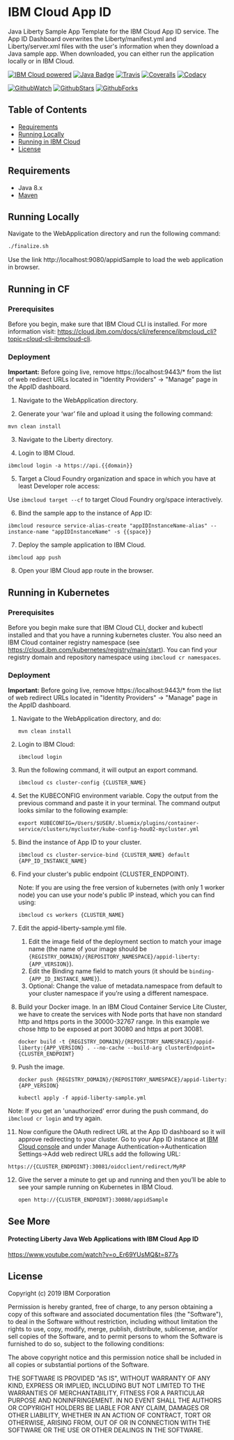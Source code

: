 # IBM Cloud App ID
Java Liberty Sample App Template for the IBM Cloud App ID service. The App ID Dashboard overwrites the Liberty/manifest.yml and Liberty/server.xml files with the user's information when they download a Java sample app. When downloaded, you can either run the application locally or in IBM Cloud.

[![IBM Cloud powered][img-ibmcloud-powered]][url-ibmcloud]
[![Java Badge][img-java-badge]][url-java-badge]
[![Travis][img-travis-master]][url-travis-master]
[![Coveralls][img-coveralls-master]][url-coveralls-master]
[![Codacy][img-codacy]][url-codacy]

[![GithubWatch][img-github-watchers]][url-github-watchers]
[![GithubStars][img-github-stars]][url-github-stars]
[![GithubForks][img-github-forks]][url-github-forks]

## Table of Contents
<!---
* [Contents](#contents)
-->
* [Requirements](#requirements)
* [Running Locally](#running-locally)
* [Running in IBM Cloud](#running-in-ibm-cloud)
* [License](#license)

<!---
## Contents
-->

## Requirements
* Java 8.x
* [Maven](https://maven.apache.org/download.cgi)

## Running Locally

Navigate to the WebApplication directory and run the following command:
```bash
./finalize.sh
```
Use the link http://localhost:9080/appidSample to load the web application in browser.

## Running in CF

### Prerequisites
Before you begin, make sure that IBM Cloud CLI is installed.
For more information visit: https://cloud.ibm.com/docs/cli/reference/ibmcloud_cli?topic=cloud-cli-ibmcloud-cli.

### Deployment

**Important:** Before going live, remove https://localhost:9443/* from the list of web redirect URLs located in "Identity Providers" -> "Manage" page in the AppID dashboard.

1. Navigate to the WebApplication directory.

2. Generate your ‘war’ file and upload it using the following command:

  `mvn clean install`

3. Navigate to the Liberty directory.

4. Login to IBM Cloud.

  `ibmcloud login -a https://api.{{domain}}`

5. Target a Cloud Foundry organization and space in which you have at least Developer role access:

  Use `ibmcloud target --cf` to target Cloud Foundry org/space interactively.

6. Bind the sample app to the instance of App ID:

  `ibmcloud resource service-alias-create "appIDInstanceName-alias" --instance-name "appIDInstanceName" -s {{space}}`

7. Deploy the sample application to IBM Cloud.

  `ibmcloud app push`

8. Open your IBM Cloud app route in the browser.

## Running in Kubernetes

### Prerequisites
Before you begin make sure that IBM Cloud CLI, docker and kubectl installed and that you have a running kubernetes cluster.
You also need an IBM Cloud container registry namespace (see https://cloud.ibm.com/kubernetes/registry/main/start). You can find your registry domain and repository namespace using `ibmcloud cr namespaces`.

### Deployment

**Important:** Before going live, remove https://localhost:9443/* from the list of web redirect URLs located in "Identity Providers" -> "Manage" page in the AppID dashboard.

1. Navigate to the WebApplication directory, and do:

    `mvn clean install`

2. Login to IBM Cloud:

    `ibmcloud login`

3. Run the following command, it will output an export command.

    `ibmcloud cs cluster-config {CLUSTER_NAME}`
    
4. Set the KUBECONFIG environment variable. Copy the output from the previous command and paste it in your terminal. The command output looks similar to the following example:
   
    `export KUBECONFIG=/Users/$USER/.bluemix/plugins/container-service/clusters/mycluster/kube-config-hou02-mycluster.yml`

5. Bind the instance of App ID to your cluster.

    `ibmcloud cs cluster-service-bind {CLUSTER_NAME} default {APP_ID_INSTANCE_NAME}`

6. Find your cluster's public endpoint {CLUSTER_ENDPOINT}.
   
   Note: If you are using the free version of kubernetes (with only 1 worker node) you can use your node's public IP instead, which you can find using:

    `ibmcloud cs workers {CLUSTER_NAME}`

7. Edit the appid-liberty-sample.yml file. 
    1. Edit the image field of the deployment section to match your image name (the name of your image should be `{REGISTRY_DOMAIN}/{REPOSITORY_NAMESPACE}/appid-liberty:{APP_VERSION}`). 
    2. Edit the Binding name field to match yours (it should be `binding-{APP_ID_INSTANCE_NAME}`).
    3. Optional: Change the value of metadata.namespace from default to your cluster namespace if you’re using a different namespace.

9. Build your Docker image. In an IBM Cloud Container Service Lite Cluster, we have to create the services with Node ports that have non standard http and https ports in the 30000-32767 range. In this example we chose http to be exposed at port 30080 and https at port 30081.

    `docker build -t {REGISTRY_DOMAIN}/{REPOSITORY_NAMESPACE}/appid-liberty:{APP_VERSION} . --no-cache --build-arg clusterEndpoint={CLUSTER_ENDPOINT}`

10. Push the image.

    `docker push {REGISTRY_DOMAIN}/{REPOSITORY_NAMESPACE}/appid-liberty:{APP_VERSION}`

    `kubectl apply -f appid-liberty-sample.yml`

   Note: If you get an 'unauthorized' error during the push command, do `ibmcloud cr login` and try again.

11. Now configure the OAuth redirect URL at the App ID dashboard so it will approve redirecting to your cluster. Go to your App ID instance at [IBM Cloud console](https://cloud.ibm.com/resources) and under Manage Authentication->Authentication Settings->Add web redirect URLs add the following URL:

   `https://{CLUSTER_ENDPOINT}:30081/oidcclient/redirect/MyRP`

12. Give the server a minute to get up and running and then you’ll be able to see your sample running on Kubernetes in IBM Cloud.

    `open http://{CLUSTER_ENDPOINT}:30080/appidSample`
    
## See More
#### Protecting Liberty Java Web Applications with IBM Cloud App ID
https://www.youtube.com/watch?v=o_Er69YUsMQ&t=877s

## License

Copyright (c) 2019 IBM Corporation

Permission is hereby granted, free of charge, to any person obtaining a copy of this software and associated documentation files (the "Software"), to deal in the Software without restriction, including without limitation the rights to use, copy, modify, merge, publish, distribute, sublicense, and/or sell copies of the Software, and to permit persons to whom the Software is furnished to do so, subject to the following conditions:

The above copyright notice and this permission notice shall be included in all copies or substantial portions of the Software.

THE SOFTWARE IS PROVIDED "AS IS", WITHOUT WARRANTY OF ANY KIND, EXPRESS OR IMPLIED, INCLUDING BUT NOT LIMITED TO THE WARRANTIES OF MERCHANTABILITY, FITNESS FOR A PARTICULAR PURPOSE AND NONINFRINGEMENT. IN NO EVENT SHALL THE AUTHORS OR COPYRIGHT HOLDERS BE LIABLE FOR ANY CLAIM, DAMAGES OR OTHER LIABILITY, WHETHER IN AN ACTION OF CONTRACT, TORT OR OTHERWISE, ARISING FROM, OUT OF OR IN CONNECTION WITH THE SOFTWARE OR THE USE OR OTHER DEALINGS IN THE SOFTWARE.

[img-ibmcloud-powered]: https://img.shields.io/badge/ibm%20cloud-powered-blue.svg
[url-ibmcloud]: https://www.ibm.com/cloud/

[img-java-badge]: https://img.shields.io/badge/platform-java-lightgrey.svg?style=flat
[url-java-badge]: https://developer.java.com/index.html

[img-travis-master]: https://travis-ci.org/ibm-cloud-security/app-id-sample-java.svg?branch=master
[url-travis-master]: https://travis-ci.org/ibm-cloud-security/app-id-sample-java?branch=master

[img-coveralls-master]: https://coveralls.io/repos/github/ibm-cloud-security/app-id-sample-java/badge.svg
[url-coveralls-master]: https://coveralls.io/github/ibm-cloud-security/app-id-sample-java

[img-codacy]: https://api.codacy.com/project/badge/Grade/435ead3215584ffc9e530d504e240fca
[url-codacy]: https://www.codacy.com/app/ibm-cloud-security/app-id-sample-java

[img-github-watchers]: https://img.shields.io/github/watchers/ibm-cloud-security/app-id-sample-java.svg?style=social&label=Watch
[url-github-watchers]: https://github.com/ibm-cloud-security/app-id-sample-java/watchers
[img-github-stars]: https://img.shields.io/github/stars/ibm-cloud-security/app-id-sample-java.svg?style=social&label=Star
[url-github-stars]: https://github.com/ibm-cloud-security/app-id-sample-java/stargazers
[img-github-forks]: https://img.shields.io/github/forks/ibm-cloud-security/app-id-sample-java.svg?style=social&label=Fork
[url-github-forks]: https://github.com/ibm-cloud-security/app-id-sample-java/network
